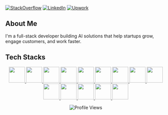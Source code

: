 [![StackOverflow](https://img.shields.io/badge/stack%20overflow-FE7A16?logo=stack-overflow&logoColor=white&style=for-the-badge)](https://stackoverflow.com/users/30674740/japhet-cordova)
[![LinkedIn](https://img.shields.io/badge/linkedin-%231877F2.svg?&style=for-the-badge&logo=linkedin&logoColor=white)](https://www.linkedin.com/in/japhet-cordova-2aa591223/)
[![Upwork](https://img.shields.io/badge/UpWork-6FDA44?style=for-the-badge&logo=Upwork&logoColor=white)](https://www.upwork.com/freelancers/~0110e44c9d86f2353c)

## About Me
I'm a full-stack developer building AI solutions that help startups grow, engage customers, and work faster. 

## Tech Stacks
<p align="center">
  <a href="https://wordpress.org/">
    <img src="https://cdn.jsdelivr.net/gh/devicons/devicon@latest/icons/wordpress/wordpress-original.svg" width="50" height="50" />
  </a>
  <a href="https://react.dev/">
    <img src="https://cdn.jsdelivr.net/gh/devicons/devicon@latest/icons/react/react-original.svg" width="50" height="50" />
  </a>
  <a href="https://flutter.dev/">
    <img src="https://cdn.jsdelivr.net/gh/devicons/devicon@latest/icons/flutter/flutter-original.svg" width="50" height="50" />
  </a>
  <a href="https://www.php.net/">
    <img src="https://cdn.jsdelivr.net/gh/devicons/devicon@latest/icons/php/php-original.svg" width="50" height="50" />        
  </a>
  <a href="https://www.javascript.com/">
    <img src="https://cdn.jsdelivr.net/gh/devicons/devicon@latest/icons/javascript/javascript-original.svg" width="50" height="50" />
  </a>
  <a href="https://www.typescriptlang.org/">
    <img src="https://cdn.jsdelivr.net/gh/devicons/devicon@latest/icons/typescript/typescript-original.svg" width="50" height="50" />
  </a>
  <a href="https://dart.dev/">
    <img src="https://cdn.jsdelivr.net/gh/devicons/devicon@latest/icons/dart/dart-original.svg" width="50" height="50" />          
  </a>
  <a href="https://tailwindcss.com/">
    <img src="https://cdn.jsdelivr.net/gh/devicons/devicon@latest/icons/tailwindcss/tailwindcss-original.svg" width="50" height="50" />          
  </a>
  <a href="https://git-scm.com/">
    <img src="https://cdn.jsdelivr.net/gh/devicons/devicon@latest/icons/git/git-original.svg" width="50" height="50" />     
  </a>
  <a href="https://www.mysql.com/">
    <img src="https://cdn.jsdelivr.net/gh/devicons/devicon@latest/icons/mysql/mysql-original.svg" width="50" height="50" />
  </a>
  <a href="https://www.postgresql.org/">
    <img src="https://cdn.jsdelivr.net/gh/devicons/devicon@latest/icons/postgresql/postgresql-original.svg" width="50" height="50" />
  </a>
  <a href="https://www.java.com/en/">
    <img src="https://cdn.jsdelivr.net/gh/devicons/devicon@latest/icons/java/java-original.svg" width="50" height="50" />
  </a>
  <a href="https://upload.wikimedia.org/wikipedia/commons/4/4d/OpenAI_Logo.svg">
    <img src="https://upload.wikimedia.org/wikipedia/commons/4/4d/OpenAI_Logo.svg" width="50" height="50" />
  </a>
  <a href="https://www.python.org/">
    <img src="https://cdn.jsdelivr.net/gh/devicons/devicon@latest/icons/python/python-original.svg" width="50" height="50" />
  </a>
</p>

<p align="center">
  <img src="https://komarev.com/ghpvc/?username=jcordova" alt="Profile Views" />
</p>
